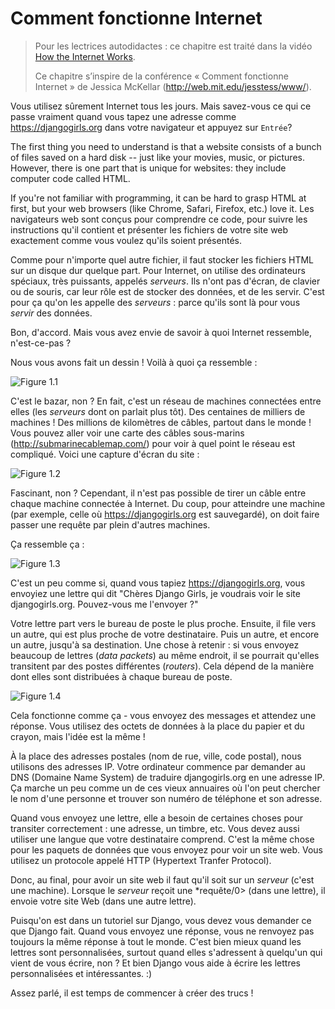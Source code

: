 # Comment fonctionne Internet

> Pour les lectrices autodidactes : ce chapitre est traité dans la vidéo [How the Internet Works](https://www.youtube.com/watch?v=oM9yAA09wdc).
> 
> Ce chapitre s’inspire de la conférence « Comment fonctionne Internet » de Jessica McKellar (http://web.mit.edu/jesstess/www/).

Vous utilisez sûrement Internet tous les jours. Mais savez-vous ce qui ce passe vraiment quand vous tapez une adresse comme https://djangogirls.org dans votre navigateur et appuyez sur `Entrée`?

The first thing you need to understand is that a website consists of a bunch of files saved on a hard disk -- just like your movies, music, or pictures. However, there is one part that is unique for websites: they include computer code called HTML.

If you're not familiar with programming, it can be hard to grasp HTML at first, but your web browsers (like Chrome, Safari, Firefox, etc.) love it. Les navigateurs web sont conçus pour comprendre ce code, pour suivre les instructions qu'il contient et présenter les fichiers de votre site web exactement comme vous voulez qu'ils soient présentés.

Comme pour n'importe quel autre fichier, il faut stocker les fichiers HTML sur un disque dur quelque part. Pour Internet, on utilise des ordinateurs spéciaux, très puissants, appelés *serveurs*. Ils n'ont pas d'écran, de clavier ou de souris, car leur rôle est de stocker des données, et de les servir. C'est pour ça qu'on les appelle des *serveurs* : parce qu'ils sont là pour vous *servir* des données.

Bon, d'accord. Mais vous avez envie de savoir à quoi Internet ressemble, n'est-ce-pas ?

Nous vous avons fait un dessin ! Voilà à quoi ça ressemble :

![Figure 1.1](images/internet_1.png)

C'est le bazar, non ? En fait, c'est un réseau de machines connectées entre elles (les *serveurs* dont on parlait plus tôt). Des centaines de milliers de machines ! Des millions de kilomètres de câbles, partout dans le monde ! Vous pouvez aller voir une carte des câbles sous-marins (http://submarinecablemap.com/) pour voir à quel point le réseau est compliqué. Voici une capture d'écran du site :

![Figure 1.2](images/internet_3.png)

Fascinant, non ? Cependant, il n'est pas possible de tirer un câble entre chaque machine connectée à Internet. Du coup, pour atteindre une machine (par exemple, celle où https://djangogirls.org est sauvegardé), on doit faire passer une requête par plein d'autres machines.

Ça ressemble ça :

![Figure 1.3](images/internet_2.png)

C'est un peu comme si, quand vous tapiez https://djangogirls.org, vous envoyiez une lettre qui dit "Chères Django Girls, je voudrais voir le site djangogirls.org. Pouvez-vous me l'envoyer ?"

Votre lettre part vers le bureau de poste le plus proche. Ensuite, il file vers un autre, qui est plus proche de votre destinataire. Puis un autre, et encore un autre, jusqu'à sa destination. Une chose à retenir : si vous envoyez beaucoup de lettres (*data packets*) au même endroit, il se pourrait qu'elles transitent par des postes différentes (*routers*). Cela dépend de la manière dont elles sont distribuées à chaque bureau de poste.

![Figure 1.4](images/internet_4.png)

Cela fonctionne comme ça - vous envoyez des messages et attendez une réponse. Vous utilisez des octets de données à la place du papier et du crayon, mais l'idée est la même !

À la place des adresses postales (nom de rue, ville, code postal), nous utilisons des adresses IP. Votre ordinateur commence par demander au DNS (Domaine Name System) de traduire djangogirls.org en une adresse IP. Ça marche un peu comme un de ces vieux annuaires où l'on peut chercher le nom d'une personne et trouver son numéro de téléphone et son adresse.

Quand vous envoyez une lettre, elle a besoin de certaines choses pour transiter correctement : une adresse, un timbre, etc. Vous devez aussi utiliser une langue que votre destinataire comprend. C'est la même chose pour les paquets de données que vous envoyez pour voir un site web. Vous utilisez un protocole appelé HTTP (Hypertext Tranfer Protocol).

Donc, au final, pour avoir un site web il faut qu'il soit sur un *serveur* (c'est une machine). Lorsque le *serveur* reçoit une *requête/0> (dans une lettre), il envoie votre site Web (dans une autre lettre).</p> 

Puisqu'on est dans un tutoriel sur Django, vous devez vous demander ce que Django fait. Quand vous envoyez une réponse, vous ne renvoyez pas toujours la même réponse à tout le monde. C'est bien mieux quand les lettres sont personnalisées, surtout quand elles s'adressent à quelqu'un qui vient de vous écrire, non ? Et bien Django vous aide à écrire les lettres personnalisées et intéressantes. :)

Assez parlé, il est temps de commencer à créer des trucs !